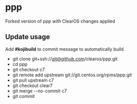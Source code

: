 # ppp

Forked version of ppp with ClearOS changes applied

## Update usage
  Add __#kojibuild__ to commit message to automatically build

* git clone git+ssh://git@github.com/clearos/ppp.git
* cd ppp
* git checkout c7
* git remote add upstream git://git.centos.org/rpms/ppp.git
* git pull upstream c7
* git checkout clear7
* git merge --no-commit c7
* git commit
